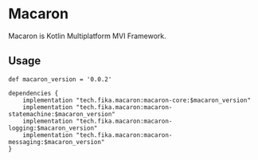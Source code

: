 # Macaron

Macaron is Kotlin Multiplatform MVI Framework.

## Usage

```
def macaron_version = '0.0.2'

dependencies {
    implementation "tech.fika.macaron:macaron-core:$macaron_version"
    implementation "tech.fika.macaron:macaron-statemachine:$macaron_version"
    implementation "tech.fika.macaron:macaron-logging:$macaron_version"
    implementation "tech.fika.macaron:macaron-messaging:$macaron_version"
}
```
